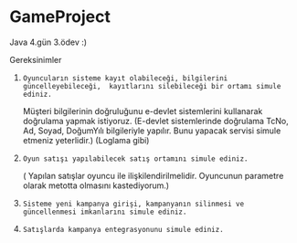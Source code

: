 # GameProject
Java 4.gün 3.ödev :)

Gereksinimler

1.     Oyuncuların sisteme kayıt olabileceği, bilgilerini güncelleyebileceği,  kayıtlarını silebileceği bir ortamı simule ediniz. 
     Müşteri bilgilerinin doğruluğunu e-devlet sistemlerini kullanarak doğrulama yapmak istiyoruz.
      (E-devlet sistemlerinde doğrulama TcNo, Ad, Soyad, DoğumYılı bilgileriyle yapılır. 
      Bunu yapacak servisi simule etmeniz yeterlidir.) (Loglama gibi)

2.     Oyun satışı yapılabilecek satış ortamını simule ediniz.
     ( Yapılan satışlar oyuncu ile ilişkilendirilmelidir.
      Oyuncunun parametre olarak metotta olmasını kastediyorum.)

3.     Sisteme yeni kampanya girişi, kampanyanın silinmesi ve güncellenmesi imkanlarını simule ediniz.

4.     Satışlarda kampanya entegrasyonunu simule ediniz.
